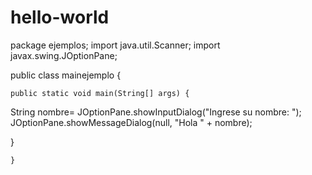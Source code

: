 # hello-world
package ejemplos;
import java.util.Scanner;
import javax.swing.JOptionPane;

public class mainejemplo {

	public static void main(String[] args) {
	
   String nombre= JOptionPane.showInputDialog("Ingrese su nombre: ");
    JOptionPane.showMessageDialog(null, "Hola " + nombre);

}

	}

